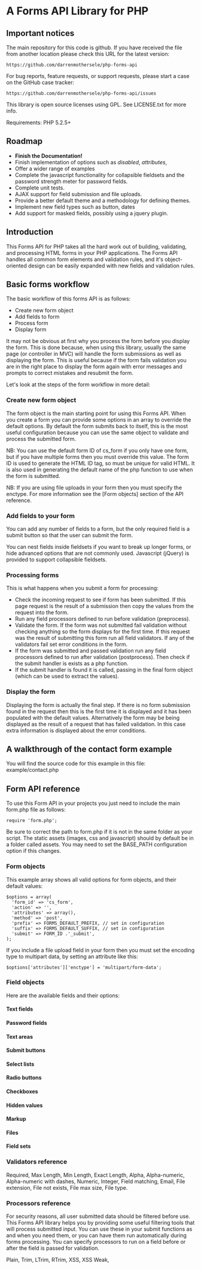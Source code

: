 # A Forms API Library for PHP 

## Important notices

The main repository for this code is github. If you have received the file 
from another location please check this URL for the latest version:

    https://github.com/darrenmothersele/php-forms-api

For bug reports, feature requests, or support requests, please start a case
on the GitHub case tracker:

    https://github.com/darrenmothersele/php-forms-api/issues

This library is open source licenses using GPL. See LICENSE.txt for more info.

Requirements: PHP 5.2.5+

## Roadmap

 * **Finish the Documentation!**
 * Finish implementation of options such as _disabled_, _attributes_, 
 * Offer a wider range of examples
 * Complete the javascript functionality for collapsible fieldsets and the
   password strength meter for password fields.
 * Complete unit tests.
 * AJAX support for field submission and file uploads.
 * Provide a better default theme and a methodology for defining themes.
 * Implement new field types such as button, dates
 * Add support for masked fields, possibly using a jquery plugin.

## Introduction 

This Forms API for PHP takes all the hard work out of building, validating, and
processing HTML forms in your PHP applications. The Forms API handles all 
common form elements and validation rules, and it's object-oriented design 
can be easily expanded with new fields and validation rules.

## Basic forms workflow

The basic workflow of this forms API is as follows:

 * Create new form object
 * Add fields to form
 * Process form
 * Display form
 
It may not be obvious at first why you process the form before you display the 
form. This is done because, when using this library, usually the same page 
(or controller in MVC) will handle the form submissions as well as displaying 
the form. This is useful because if the form fails validation you are in the
right place to display the form again with error messages and prompts to 
correct mistakes and resubmit the form.

Let's look at the steps of the form workflow in more detail:

### Create new form object

The form object is the main starting point for using this Forms API. When you 
create a form you can provide some options in an array to override the default
options. By default the form submits back to itself, this is the most useful
configuration because you can use the same object to validate and process the
submitted form.

NB: You can use the default form ID of cs_form if you only have one form, but 
if you have multiple forms then you must override this value. The form ID is 
used to generate the HTML ID tag, so must be unique for valid HTML. It is also 
used in generating the default name of the php function to use when the form is 
submitted.  

NB: If you are using file uploads in your form then you must specify the 
enctype. For more information see the [Form objects] section of the API 
reference.

### Add fields to your form

You can add any number of fields to a form, but the only required field is a 
submit button so that the user can submit the form. 

You can nest fields inside fieldsets if you want to break up longer forms, or 
hide advanced options that are not commonly used. Javascript (jQuery) is 
provided to support collapsible fieldsets.

### Processing forms

This is what happens when you submit a form for processing:

 * Check the incoming request to see if form has been submitted. If this page
   request is the result of a submission then copy the values from the request
   into the form.
 * Run any field processors defined to run before validation (preprocess).
 * Validate the form. If the form was not submitted fail validation without 
   checking anything so the form displays for the first time. If this request
   was the result of submitting this form run all field validators. If any of
   the validators fail set error conditions in the form.
 * If the form was submitted and passed validation run any field processors
   defined to run after validation (postprocess). Then check if the submit 
   handler is exists as a php function. 
 * If the submit handler is found it is called, passing in 
   the final form object (which can be used to extract the values).

### Display the form

Displaying the form is actually the final step. If there is no form submission
found in the request then this is the first time it is displayed and it has 
been populated with the default values. Alternatively the form may be being 
displayed as the result of a request that has failed validation. In this case
extra information is displayed about the error conditions.


## A walkthrough of the contact form example 

You will find the source code for this example in this file: example/contact.php



## Form API reference

To use this Form API in your projects you just need to include the main
form.php file as follows:

    require 'form.php';

Be sure to correct the path to form.php if it is not in the same folder as 
your script. The static assets (images, css and javascript) should by default 
be in a folder called assets. You may need to set the BASE_PATH configuration
option if this changes.

### Form objects 

This example array shows all valid options for form objects, and their 
default values:

    $options = array(
      'form_id' => 'cs_form',
      'action' => '',
      'attributes' => array(),
      'method' => 'post',
      'prefix' => FORMS_DEFAULT_PREFIX, // set in configuration
      'suffix' => FORMS_DEFAULT_SUFFIX, // set in configuration
      'submit' => FORM_ID .'_submit', 
    );

If you include a file upload field in your form then you must set the encoding
type to multipart data, by setting an attribute like this:

    $options['attributes']['enctype'] = 'multipart/form-data';

### Field objects

Here are the available fields and their options:

#### Text fields

#### Password fields

#### Text areas

#### Submit buttons

#### Select lists

#### Radio buttons

#### Checkboxes

#### Hidden values

#### Markup

#### Files

#### Field sets

### Validators reference

Required, Max Length, Min Length, Exact Length, Alpha, Alpha-numeric,
Alpha-numeric with dashes, Numeric, Integer, Field matching, Email,
File extension, File not exists, File max size, File type.

### Processors reference

For security reasons, all user submitted data should be filtered before use.
This Forms API library helps you by providing some useful filtering tools that
will process submitted input. You can use these in your submit functions as and
when you need them, or you can have them run automatically during forms
processing. You can specify processors to run on a field before or after the
field is passed for validation.  

Plain, Trim, LTrim, RTrim, XSS, XSS Weak, 















